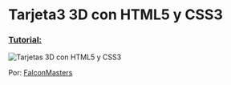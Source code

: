 # Tarjeta3 3D con HTML5 y CSS3
### [Tutorial:](https://youtu.be/grqUusS5uIg)

![Tarjetas 3D con HTML5 y CSS3](https://github.com/falconmasters/Tarjetas-3D-con-HTML5-y-CSS3/blob/master/Thumb.jpg)

Por: [FalconMasters](http://www.falconmasters.com)